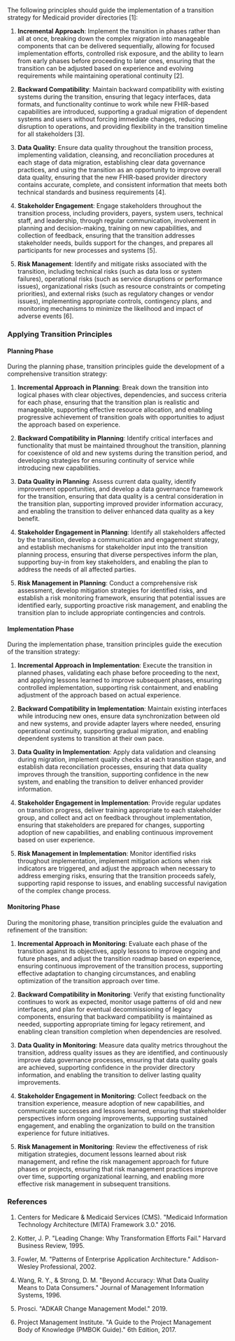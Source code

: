 The following principles should guide the implementation of a transition strategy for Medicaid provider directories [1]:

1. **Incremental Approach**: Implement the transition in phases rather than all at once, breaking down the complex migration into manageable components that can be delivered sequentially, allowing for focused implementation efforts, controlled risk exposure, and the ability to learn from early phases before proceeding to later ones, ensuring that the transition can be adjusted based on experience and evolving requirements while maintaining operational continuity [2].

2. **Backward Compatibility**: Maintain backward compatibility with existing systems during the transition, ensuring that legacy interfaces, data formats, and functionality continue to work while new FHIR-based capabilities are introduced, supporting a gradual migration of dependent systems and users without forcing immediate changes, reducing disruption to operations, and providing flexibility in the transition timeline for all stakeholders [3].

3. **Data Quality**: Ensure data quality throughout the transition process, implementing validation, cleansing, and reconciliation procedures at each stage of data migration, establishing clear data governance practices, and using the transition as an opportunity to improve overall data quality, ensuring that the new FHIR-based provider directory contains accurate, complete, and consistent information that meets both technical standards and business requirements [4].

4. **Stakeholder Engagement**: Engage stakeholders throughout the transition process, including providers, payers, system users, technical staff, and leadership, through regular communication, involvement in planning and decision-making, training on new capabilities, and collection of feedback, ensuring that the transition addresses stakeholder needs, builds support for the changes, and prepares all participants for new processes and systems [5].

5. **Risk Management**: Identify and mitigate risks associated with the transition, including technical risks (such as data loss or system failures), operational risks (such as service disruptions or performance issues), organizational risks (such as resource constraints or competing priorities), and external risks (such as regulatory changes or vendor issues), implementing appropriate controls, contingency plans, and monitoring mechanisms to minimize the likelihood and impact of adverse events [6].

### Applying Transition Principles

#### Planning Phase

During the planning phase, transition principles guide the development of a comprehensive transition strategy:

1. **Incremental Approach in Planning**: Break down the transition into logical phases with clear objectives, dependencies, and success criteria for each phase, ensuring that the transition plan is realistic and manageable, supporting effective resource allocation, and enabling progressive achievement of transition goals with opportunities to adjust the approach based on experience.

2. **Backward Compatibility in Planning**: Identify critical interfaces and functionality that must be maintained throughout the transition, planning for coexistence of old and new systems during the transition period, and developing strategies for ensuring continuity of service while introducing new capabilities.

3. **Data Quality in Planning**: Assess current data quality, identify improvement opportunities, and develop a data governance framework for the transition, ensuring that data quality is a central consideration in the transition plan, supporting improved provider information accuracy, and enabling the transition to deliver enhanced data quality as a key benefit.

4. **Stakeholder Engagement in Planning**: Identify all stakeholders affected by the transition, develop a communication and engagement strategy, and establish mechanisms for stakeholder input into the transition planning process, ensuring that diverse perspectives inform the plan, supporting buy-in from key stakeholders, and enabling the plan to address the needs of all affected parties.

5. **Risk Management in Planning**: Conduct a comprehensive risk assessment, develop mitigation strategies for identified risks, and establish a risk monitoring framework, ensuring that potential issues are identified early, supporting proactive risk management, and enabling the transition plan to include appropriate contingencies and controls.

#### Implementation Phase

During the implementation phase, transition principles guide the execution of the transition strategy:

1. **Incremental Approach in Implementation**: Execute the transition in planned phases, validating each phase before proceeding to the next, and applying lessons learned to improve subsequent phases, ensuring controlled implementation, supporting risk containment, and enabling adjustment of the approach based on actual experience.

2. **Backward Compatibility in Implementation**: Maintain existing interfaces while introducing new ones, ensure data synchronization between old and new systems, and provide adapter layers where needed, ensuring operational continuity, supporting gradual migration, and enabling dependent systems to transition at their own pace.

3. **Data Quality in Implementation**: Apply data validation and cleansing during migration, implement quality checks at each transition stage, and establish data reconciliation processes, ensuring that data quality improves through the transition, supporting confidence in the new system, and enabling the transition to deliver enhanced provider information.

4. **Stakeholder Engagement in Implementation**: Provide regular updates on transition progress, deliver training appropriate to each stakeholder group, and collect and act on feedback throughout implementation, ensuring that stakeholders are prepared for changes, supporting adoption of new capabilities, and enabling continuous improvement based on user experience.

5. **Risk Management in Implementation**: Monitor identified risks throughout implementation, implement mitigation actions when risk indicators are triggered, and adjust the approach when necessary to address emerging risks, ensuring that the transition proceeds safely, supporting rapid response to issues, and enabling successful navigation of the complex change process.

#### Monitoring Phase

During the monitoring phase, transition principles guide the evaluation and refinement of the transition:

1. **Incremental Approach in Monitoring**: Evaluate each phase of the transition against its objectives, apply lessons to improve ongoing and future phases, and adjust the transition roadmap based on experience, ensuring continuous improvement of the transition process, supporting effective adaptation to changing circumstances, and enabling optimization of the transition approach over time.

2. **Backward Compatibility in Monitoring**: Verify that existing functionality continues to work as expected, monitor usage patterns of old and new interfaces, and plan for eventual decommissioning of legacy components, ensuring that backward compatibility is maintained as needed, supporting appropriate timing for legacy retirement, and enabling clean transition completion when dependencies are resolved.

3. **Data Quality in Monitoring**: Measure data quality metrics throughout the transition, address quality issues as they are identified, and continuously improve data governance processes, ensuring that data quality goals are achieved, supporting confidence in the provider directory information, and enabling the transition to deliver lasting quality improvements.

4. **Stakeholder Engagement in Monitoring**: Collect feedback on the transition experience, measure adoption of new capabilities, and communicate successes and lessons learned, ensuring that stakeholder perspectives inform ongoing improvements, supporting sustained engagement, and enabling the organization to build on the transition experience for future initiatives.

5. **Risk Management in Monitoring**: Review the effectiveness of risk mitigation strategies, document lessons learned about risk management, and refine the risk management approach for future phases or projects, ensuring that risk management practices improve over time, supporting organizational learning, and enabling more effective risk management in subsequent transitions.

### References

1. Centers for Medicare & Medicaid Services (CMS). "Medicaid Information Technology Architecture (MITA) Framework 3.0." 2016.

2. Kotter, J. P. "Leading Change: Why Transformation Efforts Fail." Harvard Business Review, 1995.

3. Fowler, M. "Patterns of Enterprise Application Architecture." Addison-Wesley Professional, 2002.

4. Wang, R. Y., & Strong, D. M. "Beyond Accuracy: What Data Quality Means to Data Consumers." Journal of Management Information Systems, 1996.

5. Prosci. "ADKAR Change Management Model." 2019.

6. Project Management Institute. "A Guide to the Project Management Body of Knowledge (PMBOK Guide)." 6th Edition, 2017.
